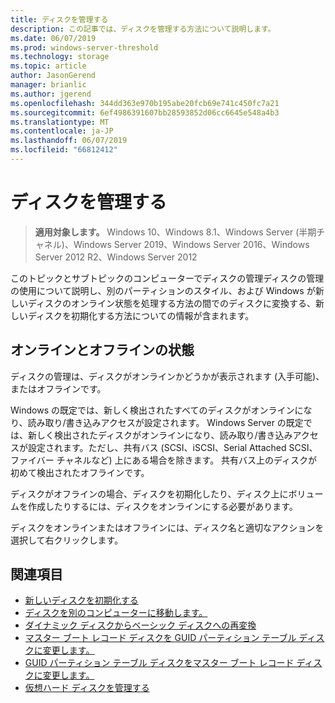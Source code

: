```yaml
---
title: ディスクを管理する
description: この記事では、ディスクを管理する方法について説明します。
ms.date: 06/07/2019
ms.prod: windows-server-threshold
ms.technology: storage
ms.topic: article
author: JasonGerend
manager: brianlic
ms.author: jgerend
ms.openlocfilehash: 344dd363e970b195abe20fcb69e741c450fc7a21
ms.sourcegitcommit: 6ef4986391607bb28593852d06cc6645e548a4b3
ms.translationtype: MT
ms.contentlocale: ja-JP
ms.lasthandoff: 06/07/2019
ms.locfileid: "66812412"
---
```

# <a name="manage-disks"></a>ディスクを管理する

> **適用対象します。** Windows 10、Windows 8.1、Windows Server (半期チャネル)、Windows Server 2019、Windows Server 2016、Windows Server 2012 R2、Windows Server 2012

このトピックとサブトピックのコンピューターでディスクの管理ディスクの管理の使用について説明し、別のパーティションのスタイル、および Windows が新しいディスクのオンライン状態を処理する方法の間でのディスクに変換する、新しいディスクを初期化する方法についての情報が含まれます。

## <a name="online-and-offline-status"></a>オンラインとオフラインの状態

ディスクの管理は、ディスクがオンラインかどうかが表示されます (入手可能)、またはオフラインです。

Windows の既定では、新しく検出されたすべてのディスクがオンラインになり、読み取り/書き込みアクセスが設定されます。 Windows Server の既定では、新しく検出されたディスクがオンラインになり、読み取り/書き込みアクセスが設定されます。ただし、共有バス (SCSI、iSCSI、Serial Attached SCSI、ファイバー チャネルなど) 上にある場合を除きます。 共有バス上のディスクが初めて検出されたオフラインです。

ディスクがオフラインの場合、ディスクを初期化したり、ディスク上にボリュームを作成したりするには、ディスクをオンラインにする必要があります。

ディスクをオンラインまたはオフラインには、ディスク名と適切なアクションを選択して右クリックします。

## <a name="see-also"></a>関連項目

-   [新しいディスクを初期化する](initialize-new-disks.md)
-   [ディスクを別のコンピューターに移動します。](move-disks-to-another-computer.md)
-   [ダイナミック ディスクからベーシック ディスクへの再変換](change-a-dynamic-disk-back-to-a-basic-disk.md)
-   [マスター ブート レコード ディスクを GUID パーティション テーブル ディスクに変更します。](change-an-mbr-disk-into-a-gpt-disk.md)
-   [GUID パーティション テーブル ディスクをマスター ブート レコード ディスクに変更します。](change-a-gpt-disk-into-an-mbr-disk.md)
-   [仮想ハード ディスクを管理する](manage-virtual-hard-disks.md)